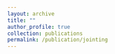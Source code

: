```yaml
---
layout: archive
title: ""
author_profile: true
collection: publications
permalink: /publication/jointing
---
```


<!-- ## <span style="color:rgb(199, 21, 133)"> DeepONet Based Preconditioning Strategies for Solving Parametric Linear Systems of Equations. </span>
<div style="text-align: justify">A class of multi-level algorithms for unconstrained nonlinear optimization is presented
which does not require the evaluation of the objective function. The class contains the
momentum-less AdaGrad method as a particular (single-level) instance. The choice of avoiding the evaluation of the objective function is intended to make the algorithms of the class
less sensitive to noise, while the multi-level feature aims at reducing their computational cost.
The evaluation complexity of these algorithms is analyzed and their behaviour in the presence of noise is then illustrated in the context of training deep neural networks for supervised
learning applications.
</div><br />


**Citation:** S. Gratton, A. Kopaničáková, and Ph. L. Toint. Multilevel Objective-Function-Free Optimization with an Application to Neural Networks Training. arXiv:2302.07049, 2023.  <br />
**Download:** <a href="https://arxiv.org/pdf/2302.07049.pdf" style="color:rgb(199, 21, 133,0.75);">Preprint.</a> <br />

 -->

